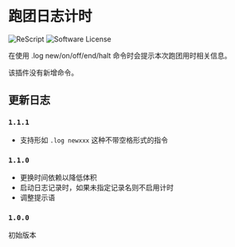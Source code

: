 # 跑团日志计时

![ReScript](https://img.shields.io/badge/rescript-%2314162c?style=for-the-badge&logo=rescript&logoColor=e34c4c)
![Software License](https://img.shields.io/badge/license-MIT-brightgreen.svg?style=flat-square)

在使用 .log new/on/off/end/halt 命令时会提示本次跑团用时相关信息。

该插件没有新增命令。

## 更新日志

### `1.1.1`

- 支持形如 `.log newxxx` 这种不带空格形式的指令

### `1.1.0`

- 更换时间依赖以降低体积
- 启动日志记录时，如果未指定记录名则不启用计时
- 调整提示语

### `1.0.0`

初始版本
